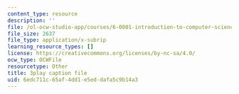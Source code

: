 ```yaml
---
content_type: resource
description: ''
file: /ol-ocw-studio-app/courses/6-0001-introduction-to-computer-science-and-programming-in-python-fall-2016/6edc711c65af4dd1e5eddafa5c9b14a3_P-0w8xWcnDQ.srt
file_size: 2637
file_type: application/x-subrip
learning_resource_types: []
license: https://creativecommons.org/licenses/by-nc-sa/4.0/
ocw_type: OCWFile
resourcetype: Other
title: 3play caption file
uid: 6edc711c-65af-4dd1-e5ed-dafa5c9b14a3
---
```

